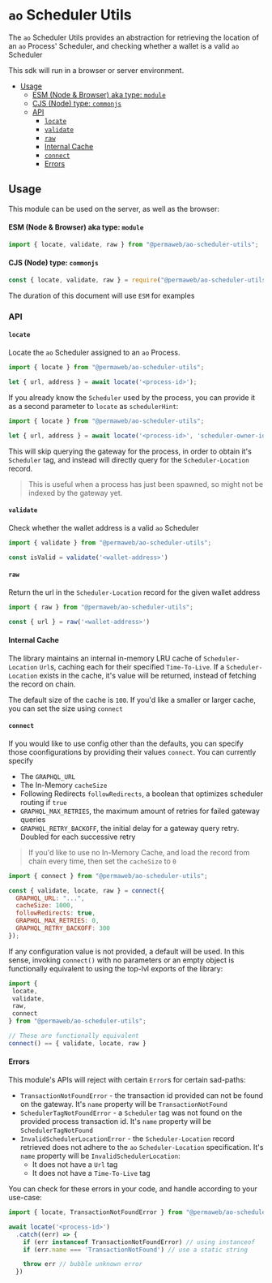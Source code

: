 # `ao` Scheduler Utils

The `ao` Scheduler Utils provides an abstraction for retrieving the location of an `ao` Process' Scheduler,
and checking whether a wallet is a valid `ao` Scheduler

This sdk will run in a browser or server environment.

<!-- toc -->

- [Usage](#usage)
    - [ESM (Node & Browser) aka type: `module`](#esm-node--browser-aka-type-module)
    - [CJS (Node) type: `commonjs`](#cjs-node-type-commonjs)
  - [API](#api)
    - [`locate`](#locate)
    - [`validate`](#validate)
    - [`raw`](#raw)
    - [Internal Cache](#internal-cache)
    - [`connect`](#connect)
    - [Errors](#errors)

<!-- tocstop -->

## Usage

This module can be used on the server, as well as the browser:

#### ESM (Node & Browser) aka type: `module`

```js
import { locate, validate, raw } from "@permaweb/ao-scheduler-utils";
```

#### CJS (Node) type: `commonjs`

```js
const { locate, validate, raw } = require("@permaweb/ao-scheduler-utils");
```

The duration of this document will use `ESM` for examples

### API

#### `locate`

Locate the `ao` Scheduler assigned to an `ao` Process.

```js
import { locate } from "@permaweb/ao-scheduler-utils";

let { url, address } = await locate('<process-id>');
```

If you already know the `Scheduler` used by the process, you can provide it as a second parameter to `locate` as `schedulerHint`:

```js
import { locate } from "@permaweb/ao-scheduler-utils";

let { url, address } = await locate('<process-id>', 'scheduler-owner-id');
```

This will skip querying the gateway for the process, in order to obtain it's `Scheduler` tag, and instead will directly query for the `Scheduler-Location` record.

> This is useful when a process has just been spawned, so might not be indexed by the gateway yet.


#### `validate`

Check whether the wallet address is a valid `ao` Scheduler

```js
import { validate } from "@permaweb/ao-scheduler-utils";

const isValid = validate('<wallet-address>')
```

#### `raw`

Return the url in the `Scheduler-Location` record for the given wallet address

```js
import { raw } from "@permaweb/ao-scheduler-utils";

const { url } = raw('<wallet-address>')
```

#### Internal Cache

The library maintains an internal in-memory LRU cache of `Scheduler-Location` `Url`s, caching each for their
specified `Time-To-Live`. If a `Scheduler-Location` exists in the cache, it's value will be returned, instead
of fetching the record on chain.

The default size of the cache is `100`. If you'd like a smaller or larger cache, you can set the size using `connect`

#### `connect`

If you would like to use config other than the defaults, you can
specify those coonfigurations by providing their values `connect`. You can currently specify

- The `GRAPHQL_URL`
- The In-Memory `cacheSize`
- Following Redirects `followRedirects`, a boolean that optimizes scheduler routing if `true`
- `GRAPHQL_MAX_RETRIES`, the maximum amount of retries for failed gateway queries
- `GRAPHQL_RETRY_BACKOFF`, the initial delay for a gateway query retry. Doubled for each successive retry

> If you'd like to use no In-Memory Cache, and load the record from chain every time, then set the `cacheSize` to `0`

```js
import { connect } from "@permaweb/ao-scheduler-utils";

const { validate, locate, raw } = connect({
  GRAPHQL_URL: "...",
  cacheSize: 1000,
  followRedirects: true,
  GRAPHQL_MAX_RETRIES: 0,
  GRAPHQL_RETRY_BACKOFF: 300
});
```

If any configuration value is not provided, a default will be used. In this sense, invoking
`connect()` with no parameters or an empty object is functionally equivalent to
using the top-lvl exports of the library:

```js
import {
 locate,
 validate,
 raw,
 connect
} from "@permaweb/ao-scheduler-utils";

// These are functionally equivalent
connect() == { validate, locate, raw }
```

#### Errors

This module's APIs will reject with certain `Error`s for certain sad-paths:

- `TransactionNotFoundError` - the transaction id provided can not be found on the gateway. It's `name` property will be `TransactionNotFound`
- `SchedulerTagNotFoundError` - a `Scheduler` tag was not found on the provided process transaction id. It's `name` property will be `SchedulerTagNotFound`
- `InvalidSchedulerLocationError` - the `Scheduler-Location` record retrieved does not adhere to the `ao` `Scheduler-Location` specification. It's `name` property will be `InvalidSchedulerLocation`:
  - It does not have a `Url` tag
  - It does not have a `Time-To-Live` tag
 
You can check for these errors in your code, and handle according to your use-case:

```js
import { locate, TransactionNotFoundError } from "@permaweb/ao-scheduler-utils";

await locate('<process-id>')
  .catch((err) => {
    if (err instanceof TransactionNotFoundError) // using instanceof
    if (err.name === 'TransactionNotFound') // use a static string

    throw err // bubble unknown error
  })

```
